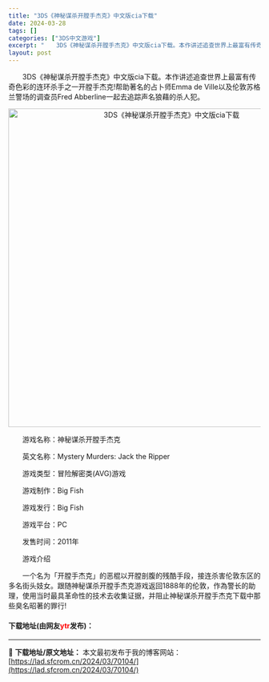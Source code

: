 ```yaml
---
title: "3DS《神秘谋杀开膛手杰克》中文版cia下载"
date: 2024-03-28
tags: []
categories: ["3DS中文游戏"]
excerpt: "　　3DS《神秘谋杀开膛手杰克》中文版cia下载。本作讲述追查世界上最富有传奇色彩的连环杀手之一开膛手杰克!帮助著名的占卜师Emma de Ville以及伦敦苏格兰警场的调查员Fred Abberline一起去追踪声名狼藉的杀人犯。 　　游戏名称：神秘谋杀开膛手杰克 　　英文名称：Mystery M&hellip;"
layout: post
---
```


 <p>　　3DS《神秘谋杀开膛手杰克》中文版cia下载。本作讲述追查世界上最富有传奇色彩的连环杀手之一开膛手杰克!帮助著名的占卜师Emma de Ville以及伦敦苏格兰警场的调查员Fred Abberline一起去追踪声名狼藉的杀人犯。</p> <p align="center"><img align="" border="0" src="https://lad.sfcrom.cn/wp-content/uploads/2024/03/20240328_660548f92e307.png" width="636" alt="3DS《神秘谋杀开膛手杰克》中文版cia下载" /></p> <p>　　游戏名称：神秘谋杀开膛手杰克</p> <p>　　英文名称：Mystery Murders: Jack the Ripper</p> <p>　　游戏类型：冒险解密类(AVG)游戏</p> <p>　　游戏制作：Big Fish</p> <p>　　游戏发行：Big Fish</p> <p>　　游戏平台：PC</p> <p>　　发售时间：2011年</p> <p>　　游戏介绍</p> <p>　　一个名为「开膛手杰克」的恶棍以开膛剖腹的残酷手段，接连杀害伦敦东区的多名街头妓女。跟随神秘谋杀开膛手杰克游戏返回1888年的伦敦，作為警长的助理，使用当时最具革命性的技术去收集证据，并阻止神秘谋杀开膛手杰克下载中那些臭名昭著的罪行!</p> <p><h4>下载地址(由网友<font color="red">ytr</font>发布)：</h4></p> 

---
📖 **下载地址/原文地址：** 本文最初发布于我的博客网站：[https://lad.sfcrom.cn/2024/03/70104/](https://lad.sfcrom.cn/2024/03/70104/)
